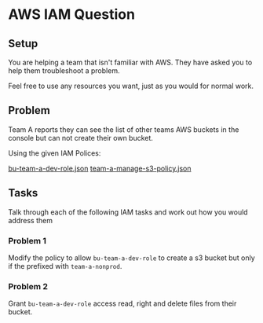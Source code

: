 # AWS IAM Question

## Setup

You are helping a team that isn't familiar with AWS. They have asked you to help them troubleshoot a problem.

Feel free to use any resources you want, just as you would for normal work.

## Problem

Team A reports they can see the list of other teams AWS buckets in the console but can not create their own bucket.

Using the given IAM Polices:

[bu-team-a-dev-role.json](./roles/bu-team-a-dev-role.json)
[team-a-manage-s3-policy.json](./policies/team-a-manage-s3-policy.json)

## Tasks

Talk through each of the following IAM tasks and work out how you would address them

### Problem 1

Modify the policy to allow `bu-team-a-dev-role` to create a s3 bucket but only if the prefixed with `team-a-nonprod`.

### Problem 2

Grant `bu-team-a-dev-role` access read, right and delete files from their bucket.
